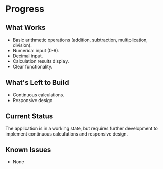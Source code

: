# Progress

## What Works
- Basic arithmetic operations (addition, subtraction, multiplication, division).
- Numerical input (0-9).
- Decimal input.
- Calculation results display.
- Clear functionality.

## What's Left to Build
- Continuous calculations.
- Responsive design.

## Current Status
The application is in a working state, but requires further development to implement continuous calculations and responsive design.

## Known Issues
- None

